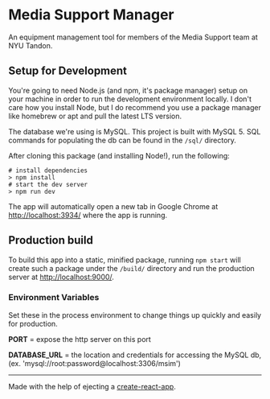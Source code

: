 # Media Support Manager

An equipment management tool for members of the Media Support team at NYU Tandon.

## Setup for Development

You're going to need Node.js (and npm, it's package manager) setup on your machine in order to run the development environment locally. I don't care how you install Node, but I do recommend you use a package manager like homebrew or apt and pull the latest LTS version.

The database we're using is MySQL. This project is built with MySQL 5. SQL commands for populating the db can be found in the `/sql/` directory.

After cloning this package (and installing Node!), run the following:

```
# install dependencies
> npm install
# start the dev server
> npm run dev
```

The app will automatically open a new tab in Google Chrome at [http://localhost:3934/](http://localhost:3934/) where the app is running.

## Production build

To build this app into a static, minified package, running `npm start` will create such a package under the `/build/` directory and run the production server at [http://localhost:9000/](http://localhost:9000/).

### Environment Variables

Set these in the process environment to change things up quickly and easily for production.

**PORT** = expose the http server on this port

**DATABASE_URL** = the location and credentials for accessing the MySQL db, (ex. 'mysql://root:password@localhost:3306/msim')

---

Made with the help of ejecting a [create-react-app](https://github.com/facebookincubator/create-react-app).
